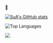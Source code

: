 <!--
**sue991/sue991** is a ✨ _special_ ✨ repository because its `README.md` (this file) appears on your GitHub profile.

Here are some ideas to get you started:

- 🔭 I’m currently working on ...
- 🌱 I’m currently learning ...
- 👯 I’m looking to collaborate on ...
- 🤔 I’m looking for help with ...
- 💬 Ask me about ...
- 📫 How to reach me: ...
- 😄 Pronouns: ...
- ⚡ Fun fact: ...
-->
🌱
<!-- [![Hits](https://hits.seeyoufarm.com/api/count/incr/badge.svg?url=https%3A%2F%2Fgithub.com%2Fsue991&count_bg=%23A66DD9&title_bg=%23555555&icon=wechat.svg&icon_color=%23FBF2FF&title=hits&edge_flat=false)](https://hits.seeyoufarm.com) -->

[![SuA's GitHub stats](https://github-readme-stats.vercel.app/api?username=sue991&theme=midnight-purple)](https://github.com/sue991)

![Top Languages](https://github-readme-stats.vercel.app/api/top-langs/?username=sue991&theme=midnight-purple&count_private=true&layout=compact)

<img src="http://mazassumnida.wtf/api/v2/generate_badge?boj=sue991">
